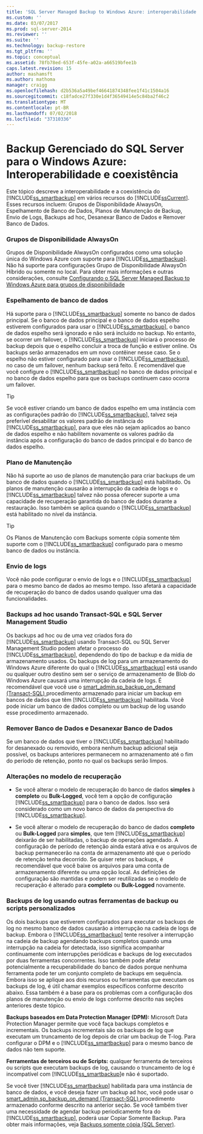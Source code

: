 ```yaml
---
title: 'SQL Server Managed Backup to Windows Azure: interoperabilidade e coexistência | Microsoft Docs'
ms.custom: ''
ms.date: 03/07/2017
ms.prod: sql-server-2014
ms.reviewer: ''
ms.suite: ''
ms.technology: backup-restore
ms.tgt_pltfrm: ''
ms.topic: conceptual
ms.assetid: 78fb78ed-653f-45fe-a02a-a66519bfee1b
caps.latest.revision: 15
author: mashamsft
ms.author: mathoma
manager: craigg
ms.openlocfilehash: d2b536a5a49bef46641874348fee1f41c1504a16
ms.sourcegitcommit: c18fadce27f330e1d4f36549414e5c84ba2f46c2
ms.translationtype: MT
ms.contentlocale: pt-BR
ms.lasthandoff: 07/02/2018
ms.locfileid: "37310336"
---
```

# <a name="sql-server-managed-backup-to-windows-azure-interoperability-and-coexistence"></a>Backup Gerenciado do SQL Server para o Windows Azure: Interoperabilidade e coexistência
  Este tópico descreve a interoperabilidade e a coexistência do [!INCLUDE[ss_smartbackup](../includes/ss-smartbackup-md.md)] em vários recursos do [!INCLUDE[ssCurrent](../includes/sscurrent-md.md)]. Esses recursos incluem: Grupos de Disponibilidade AlwaysOn, Espelhamento de Banco de Dados, Planos de Manutenção de Backup, Envio de Logs, Backups ad hoc, Desanexar Banco de Dados e Remover Banco de Dados.  
  
### <a name="alwayson-availability-groups"></a>Grupos de Disponibilidade AlwaysOn  
 Grupos de Disponibilidade AlwaysOn configurados como uma solução única do Windows Azure com suporte para [!INCLUDE[ss_smartbackup](../includes/ss-smartbackup-md.md)]. Não há suporte para configurações Grupo de Disponibilidade AlwaysOn Híbrido ou somente no local. Para obter mais informações e outras considerações, consulte [Configurando o SQL Server Managed Backup to Windows Azure para grupos de disponibilidade](../../2014/database-engine/setting-up-sql-server-managed-backup-to-windows-azure-for-availability-groups.md)  
  
### <a name="database-mirroring"></a>Espelhamento de banco de dados  
 Há suporte para o [!INCLUDE[ss_smartbackup](../includes/ss-smartbackup-md.md)] somente no banco de dados principal. Se o banco de dados principal e o banco de dados espelho estiverem configurados para usar o [!INCLUDE[ss_smartbackup](../includes/ss-smartbackup-md.md)], o banco de dados espelho será ignorado e não será incluído no backup. No entanto, se ocorrer um failover, o [!INCLUDE[ss_smartbackup](../includes/ss-smartbackup-md.md)] iniciará o processo de backup depois que o espelho concluir a troca de função e estiver online. Os backups serão armazenados em um novo contêiner nesse caso. Se o espelho não estiver configurado para usar o [!INCLUDE[ss_smartbackup](../includes/ss-smartbackup-md.md)], no caso de um failover, nenhum backup será feito. É recomendável que você configure o [!INCLUDE[ss_smartbackup](../includes/ss-smartbackup-md.md)] no banco de dados principal e no banco de dados espelho para que os backups continuem caso ocorra um failover.  
  
> [!TIP]  
>  Se você estiver criando um banco de dados espelho em uma instância com as configurações padrão do [!INCLUDE[ss_smartbackup](../includes/ss-smartbackup-md.md)], talvez seja preferível desabilitar os valores padrão de instância do [!INCLUDE[ss_smartbackup](../includes/ss-smartbackup-md.md)], para que eles não sejam aplicados ao banco de dados espelho e não habilitem novamente os valores padrão da instância após a configuração do banco de dados principal e do banco de dados espelho.  
  
### <a name="maintenance-plan"></a>Plano de Manutenção  
 Não há suporte ao uso de planos de manutenção para criar backups de um banco de dados quando o [!INCLUDE[ss_smartbackup](../includes/ss-smartbackup-md.md)] está habilitado. Os planos de manutenção causarão a interrupção da cadeia de logs e o [!INCLUDE[ss_smartbackup](../includes/ss-smartbackup-md.md)] talvez não possa oferecer suporte a uma capacidade de recuperação garantida do banco de dados durante a restauração. Isso também se aplica quando o [!INCLUDE[ss_smartbackup](../includes/ss-smartbackup-md.md)] está habilitado no nível da instância.  
  
> [!TIP]  
>  Os Planos de Manutenção com Backups somente cópia somente têm suporte com o [!INCLUDE[ss_smartbackup](../includes/ss-smartbackup-md.md)] configurado para o mesmo banco de dados ou instância.  
  
### <a name="log-shipping"></a>Envio de logs  
 Você não pode configurar o envio de logs e o [!INCLUDE[ss_smartbackup](../includes/ss-smartbackup-md.md)] para o mesmo banco de dados ao mesmo tempo. Isso afetará a capacidade de recuperação do banco de dados usando qualquer uma das funcionalidades.  
  
### <a name="ad-hoc-backups-using-transact-sql-and-sql-server-management-studio"></a>Backups ad hoc usando Transact-SQL e SQL Server Management Studio  
 Os backups ad hoc ou de uma vez criados fora do [!INCLUDE[ss_smartbackup](../includes/ss-smartbackup-md.md)] usando Transact-SQL ou SQL Server Management Studio podem afetar o processo do [!INCLUDE[ss_smartbackup](../includes/ss-smartbackup-md.md)], dependendo do tipo de backup e da mídia de armazenamento usados. Os backups de log para um armazenamento do Windows Azure diferente do qual o [!INCLUDE[ss_smartbackup](../includes/ss-smartbackup-md.md)] está usando ou qualquer outro destino sem ser o serviço de armazenamento de Blob do Windows Azure causará uma interrupção da cadeia de logs. É recomendável que você use o [smart_admin.sp_backup_on_demand &#40;Transact-SQL&#41; ](/sql/relational-databases/system-stored-procedures/managed-backup-sp-backup-on-demand-transact-sql) procedimento armazenado para iniciar um backup em bancos de dados que têm [!INCLUDE[ss_smartbackup](../includes/ss-smartbackup-md.md)] habilitada. Você pode iniciar um banco de dados completo ou um backup de log usando esse procedimento armazenado.  
  
### <a name="drop-database-and-detach-database"></a>Remover Banco de Dados e Desanexar Banco de Dados  
 Se um banco de dados que tiver o [!INCLUDE[ss_smartbackup](../includes/ss-smartbackup-md.md)] habilitado for desanexado ou removido, embora nenhum backup adicional seja possível, os backups anteriores permanecem no armazenamento até o fim do período de retenção, ponto no qual os backups serão limpos.  
  
### <a name="changes-to-recovery-model"></a>Alterações no modelo de recuperação  
  
-   Se você alterar o modelo de recuperação do banco de dados **simples** à **completo** ou **Bulk-Logged**, você tem a opção de configuração [!INCLUDE[ss_smartbackup](../includes/ss-smartbackup-md.md)] para o banco de dados. Isso será considerado como um novo banco de dados da perspectiva do [!INCLUDE[ss_smartbackup](../includes/ss-smartbackup-md.md)].  
  
-   Se você alterar o modelo de recuperação do banco de dados **completo** ou **Bulk-Logged** para **simples**, que tem [!INCLUDE[ss_smartbackup](../includes/ss-smartbackup-md.md)] deixarão de ser habilitadas, o backup de operações agendado. A configuração de período de retenção ainda estará ativa e os arquivos de backup permanecerão na conta de armazenamento até que o período de retenção tenha decorrido. Se quiser reter os backups, é recomendável que você baixe os arquivos para uma conta de armazenamento diferente ou uma opção local. As definições de configuração são mantidas e podem ser reutilizadas se o modelo de recuperação é alterado para **completo** ou **Bulk-Logged** novamente.  
  
### <a name="log-backups-using-other-backup-tools-or-custom-scripts"></a>Backups de log usando outras ferramentas de backup ou scripts personalizados  
 Os dois backups que estiverem configurados para executar os backups de log no mesmo banco de dados causarão a interrupção na cadeia de logs de backup. Embora o [!INCLUDE[ss_smartbackup](../includes/ss-smartbackup-md.md)] tente resolver a interrupção na cadeia de backup agendando backups completos quando uma interrupção na cadeia for detectada, isso significa acompanhar continuamente com interrupções periódicas e backups de log executados por duas ferramentas concorrentes. Isso também pode afetar potencialmente a recuperabilidade do banco de dados porque nenhuma ferramenta pode ter um conjunto completo de backups em sequência. Embora isso se aplique aos dois recursos ou ferramentas que executam os backups de log, é útil chamar exemplos específicos conforme descrito abaixo. Essa também é a base para os problemas com a configuração dos planos de manutenção ou envio de logs conforme descrito nas seções anteriores deste tópico.  
  
 **Backups baseados em Data Protection Manager (DPM):** Microsoft Data Protection Manager permite que você faça backups completos e incrementais. Os backups incrementais são os backups de log que executam um truncamento de log depois de criar um backup de T-log. Para configurar o DPM e o [!INCLUDE[ss_smartbackup](../includes/ss-smartbackup-md.md)] para o mesmo banco de dados não tem suporte.  
  
 **Ferramentas de terceiros ou de Scripts:** qualquer ferramenta de terceiros ou scripts que executam backups de log, causando o truncamento de log é incompatível com [!INCLUDE[ss_smartbackup](../includes/ss-smartbackup-md.md)]e não é suportado.  
  
 Se você tiver [!INCLUDE[ss_smartbackup](../includes/ss-smartbackup-md.md)] habilitada para uma instância de banco de dados, e você deseja fazer um backup ad hoc, você pode usar o [smart_admin.sp_backup_on_demand &#40;Transact-SQL&#41; ](/sql/relational-databases/system-stored-procedures/managed-backup-sp-backup-on-demand-transact-sql) procedimento armazenado conforme descrito na anterior seção. Se você também tiver uma necessidade de agendar backup periodicamente fora do [!INCLUDE[ss_smartbackup](../includes/ss-smartbackup-md.md)], poderá usar Copiar Somente Backup.  Para obter mais informações, veja [Backups somente cópia &#40;SQL Server&#41;](../relational-databases/backup-restore/copy-only-backups-sql-server.md).  
  
  
